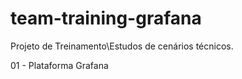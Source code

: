 # team-training-grafana
Projeto de Treinamento\Estudos de cenários técnicos.

01 - Plataforma Grafana

